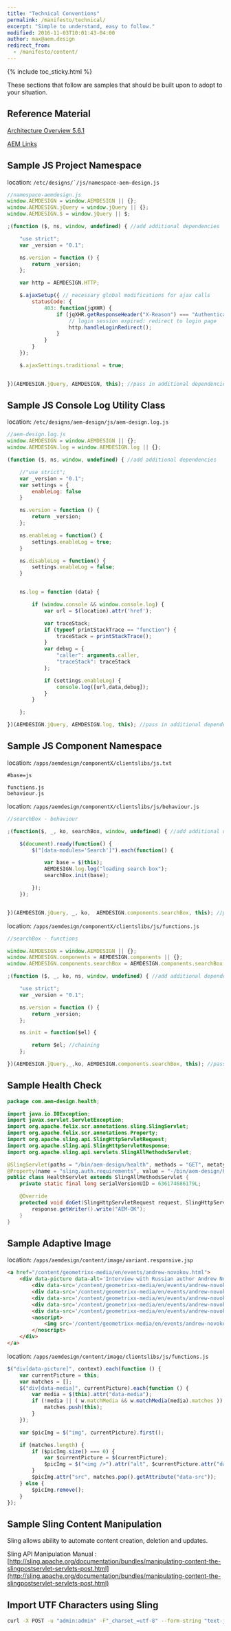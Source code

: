 ```yaml
---
title: "Technical Conventions"
permalink: /manifesto/technical/
excerpt: "Simple to understand, easy to follow."
modified: 2016-11-03T10:01:43-04:00
author: max@aem.design
redirect_from:
  - /manifesto/content/
---
```


{% include toc_sticky.html %}

These sections that follow are samples that should be built upon to adopt to your situation.

## Reference Material

[Architecture Overview 5.6.1](https://docs.adobe.com/docs/en/cq/5-6-1/exploring/architecture-overview.html)

[AEM Links](https://github.com/paulrohrbeck/aem-links)

## Sample JS Project Namespace

location: ```/etc/designs/`/js/namespace-aem-design.js```

```javascript
//namespace-aemdesign.js
window.AEMDESIGN = window.AEMDESIGN || {};
window.AEMDESIGN.jQuery = window.jQuery || {};
window.AEMDESIGN.$ = window.jQuery || $;

;(function ($, ns, window, undefined) { //add additional dependencies

    "use strict";
    var _version = "0.1";

    ns.version = function () {
        return _version;
    };

    var http = AEMDESIGN.HTTP;

    $.ajaxSetup({ // necessary global modifications for ajax calls
        statusCode: {
            403: function(jqXHR) {
                if (jqXHR.getResponseHeader("X-Reason") === "Authentication Failed") {
                    // login session expired: redirect to login page
                    http.handleLoginRedirect();
                }
            }
        }
    });

    $.ajaxSettings.traditional = true;


})(AEMDESIGN.jQuery, AEMDESIGN, this); //pass in additional dependencies
```

## Sample JS Console Log Utility Class

location: ```/etc/designs/aem-design/js/aem-design.log.js```

```javascript
//aem-design.log.js
window.AEMDESIGN = window.AEMDESIGN || {};
window.AEMDESIGN.log = window.AEMDESIGN.log || {};

(function ($, ns, window, undefined) { //add additional dependencies

    //"use strict";
    var _version = "0.1";
    var settings = {
        enableLog: false
    }

    ns.version = function () {
        return _version;
    };

    ns.enableLog = function() {
        settings.enableLog = true;
    }

    ns.disableLog = function() {
        settings.enableLog = false;
    }


    ns.log = function (data) {

        if (window.console && window.console.log) {
            var url = $(location).attr('href');

            var traceStack;
            if (typeof printStackTrace == "function") {
                traceStack = printStackTrace();
            }
            var debug = {
                "caller": arguments.caller,
                "traceStack": traceStack
            };

            if (settings.enableLog) {
                console.log([url,data,debug]);
            }
        }

    };

})(AEMDESIGN.jQuery, AEMDESIGN.log, this); //pass in additional dependencies
```


## Sample JS Component Namespace

location: ```/apps/aemdesign/componentX/clientslibs/js.txt```

```text
#base=js

functions.js
behaviour.js
```


location: ```/apps/aemdesign/componentX/clientslibs/js/behaviour.js```

```javascript
//searchBox - behaviour

;(function($, _, ko, searchBox, window, undefined) { //add additional dependencies

    $(document).ready(function() {
        $("[data-modules='Search']").each(function() {

            var base = $(this);
            AEMDESIGN.log.log("loading search box");
            searchBox.init(base);

        });
    });


})(AEMDESIGN.jQuery, _, ko,  AEMDESIGN.components.searchBox, this); //pass in additional dependencies
```


location: ```/apps/aemdesign/componentX/clientslibs/js/functions.js```

```javascript
//searchBox - functions

window.AEMDESIGN = window.AEMDESIGN || {};
window.AEMDESIGN.components = AEMDESIGN.components || {};
window.AEMDESIGN.components.searchBox = AEMDESIGN.components.searchBox || {};

;(function ($, _, ko, ns, window, undefined) { //add additional dependencies

    "use strict";
    var _version = "0.1";

    ns.version = function () {
        return _version;
    };

    ns.init = function($el) {

        return $el; //chaining
    };

})(AEMDESIGN.jQuery,_,ko, AEMDESIGN.components.searchBox, this); //pass in additional dependencies
```

## Sample Health Check

```java
package com.aem-design.health;

import java.io.IOException;
import javax.servlet.ServletException;
import org.apache.felix.scr.annotations.sling.SlingServlet;
import org.apache.felix.scr.annotations.Property;
import org.apache.sling.api.SlingHttpServletRequest;
import org.apache.sling.api.SlingHttpServletResponse;
import org.apache.sling.api.servlets.SlingAllMethodsServlet;

@SlingServlet(paths = "/bin/aem-design/health", methods = "GET", metatype = true)
@Property(name = "sling.auth.requirements", value = "-/bin/aem-design/health", propertyPrivate = true)
public class HealthServlet extends SlingAllMethodsServlet {
    private static final long serialVersionUID = 636174686179L;

    @Override
    protected void doGet(SlingHttpServletRequest request, SlingHttpServletResponse response) throws ServletException, IOException {
        response.getWriter().write("AEM-OK");
    }
}
```

## Sample Adaptive Image

location: ```/apps/aemdesign/content/image/variant.responsive.jsp```

```html
<a href="/content/geometrixx-media/en/events/andrew-novokov.html">
    <div data-picture data-alt='Interview with Russian author Andrew Novokov'>
        <div data-src='/content/geometrixx-media/en/events/andrew-novokov.image.370.150.medium.jpg' data-media="(min-width: 1px)"></div>
        <div data-src='/content/geometrixx-media/en/events/andrew-novokov.image.480.190.medium.jpg' data-media="(min-width: 480px)"></div>
        <div data-src='/content/geometrixx-media/en/events/andrew-novokov.image.770.300.medium.jpg' data-media="(min-width: 768px)"></div>
        <div data-src='/content/geometrixx-media/en/events/andrew-novokov.image.940.340.high.jpg'   data-media="(min-width: 980px)"></div>
        <div data-src='/content/geometrixx-media/en/events/andrew-novokov.image.1170.400.high.jpg'  data-media="(min-width: 1199px)"></div>
        <noscript>
            <img src='/content/geometrixx-media/en/events/andrew-novokov.image.370.150.low.jpg' alt='Interview with Russian author Andrew Novokov'>
        </noscript>
    </div>
</a>
```

location: ```/apps/aemdesign/content/image/clientslibs/js/functions.js```

```javascript
$("div[data-picture]", context).each(function () {
    var currentPicture = this;
    var matches = [];
    $("div[data-media]", currentPicture).each(function () {
        var media = $(this).attr("data-media");
        if (!media || ( w.matchMedia && w.matchMedia(media).matches )) {
            matches.push(this);
        }
    });

    var $picImg = $("img", currentPicture).first();

    if (matches.length) {
        if ($picImg.size() === 0) {
            var $currentPicture = $(currentPicture);
            $picImg = $("<img />").attr("alt", $currentPicture.attr("data-alt")).appendTo($currentPicture);
        }
        $picImg.attr("src", matches.pop().getAttribute("data-src"));
    } else {
        $picImg.remove();
    }
});
```

## Sample Sling Content Manipulation

Sling allows ability to automate content creation, deletion and updates.

Sling API Manipulation Manual : [http://sling.apache.org/documentation/bundles/manipulating-content-the-slingpostservlet-servlets-post.html](http://sling.apache.org/documentation/bundles/manipulating-content-the-slingpostservlet-servlets-post.html)

## Import UTF Characters using Sling

``` bash
curl -X POST -u "admin:admin" -F"_charset_=utf-8" --form-string "text-ja=あなたが喜んで学ぶならば、誰かが喜んで教えるでしょう！。" http://localhost:4502/content/testpage/jcr:content/par/label
```
